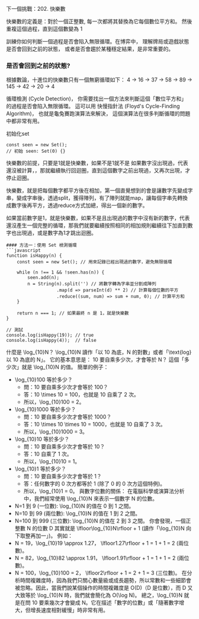 
下一個挑戰：202. 快樂數

快樂數的定義是：對於一個正整數,
每一次都將其替換為它每個數位平方和。
然後重複這個過程，直到這個數變為 1

訓練你如何判斷一個過程是否會陷入無限循環。在博弈中，
理解牌局或遊戲狀態是否會回到之前的狀態，
或者是否會趨於某種穩定結果，是非常重要的。

### 是否會回到之前的狀態?
根據數論，十進位的快樂數只有一個無窮循環如下：
4 → 16 → 37 → 58 → 89 → 145 → 42 → 20 → 4 

循環檢測 (Cycle Detection)，
你需要找出一個方法來判斷這個「數位平方和」
的過程是否會陷入無限循環。
這可以用 快慢指針法 (Floyd's Cycle-Finding Algorithm)，
也就是龜兔賽跑演算法來解決，
這個演算法在很多判斷循環的問題中都非常有用。

初始化set

```
const seen = new Set();
// 初始 seen: Set(0) {}
```

快樂數的前提，只要是1就是快樂數，如果不是1就不是
如果數字沒出現過，代表還沒被計算，，那就繼續執行回迴圈，直到這個數字之前出現過，又再次出現，才停止迴圈。

快樂數，就是把每個數字都平方後在相加，第一個直覺想到的會是讓數字先變成字串，變成字串後，透過split，獲得陣列，有了陣列就能map，讓每個字串先轉換成數字後再平方，透過reduce方式加總，得出一個新的數字。

如果當前數字是1，就是快樂數，如果不是且出現過的數字中沒有新的數字，代表還沒產生一個完整的循環，那我們就要繼續按照相同的相加規則繼續往下加直到數字也出現過，或是數字為1才跳出迴圈。
```
#### 方法一：使用 Set 檢測循環
```javascript
function isHappy(n) {
    const seen = new Set(); // 用來記錄已經出現過的數字，避免無限循環
    
    while (n !== 1 && !seen.has(n)) {
        seen.add(n);
        n = String(n).split('') // 將數字轉為字串並分割成陣列
                   .map(d => parseInt(d) ** 2) // 計算每個位數的平方
                   .reduce((sum, num) => sum + num, 0); // 計算平方和
    }
    
    return n === 1; // 如果最終 n 是 1，就是快樂數
}

// 測試
console.log(isHappy(19)); // true
console.log(isHappy(4));  // false
```

什麼是 \log_{10}N？
\log_{10}N 讀作「以 10 為底，N 的對數」或者「\text{log} 以 10 為底的 N」。
它的基本意思是：
10 要自乘多少次，才會等於 N？
這個「多少次」就是 \log_{10}N 的值。
簡單的例子：
 * \log_{10}100 等於多少？
   * 問：10 要自乘多少次才會等於 100？
   * 答：10 \times 10 = 100，也就是 10 自乘了 2 次。
   * 所以，\log_{10}100 = 2。
 * \log_{10}1000 等於多少？
   * 問：10 要自乘多少次才會等於 1000？
   * 答：10 \times 10 \times 10 = 1000，也就是 10 自乘了 3 次。
   * 所以，\log_{10}1000 = 3。
 * \log_{10}10 等於多少？
   * 問：10 要自乘多少次才會等於 10？
   * 答：10 自乘了 1 次。
   * 所以，\log_{10}10 = 1。
 * \log_{10}1 等於多少？
   * 問：10 要自乘多少次才會等於 1？
   * 答：任何數字的 0 次方都等於 1 (除了 0 的 0 次方這個特例)。
   * 所以，\log_{10}1 = 0。
與數字位數的關係：
在電腦科學或演算法分析中，我們經常使用 \log_{10}N 來表示一個數字 N 的位數。
 * N=1 到 9 (一位數): \log_{10}N 的值在 0 到 1 之間。
 * N=10 到 99 (兩位數): \log_{10}N 的值在 1 到 2 之間。
 * N=100 到 999 (三位數): \log_{10}N 的值在 2 到 3 之間。
你會發現，一個正整數 N 的位數 D 其實就是 \lfloor\log_{10}N\rfloor + 1 (讀作「\log_{10}N 向下取整再加一」)。
例如：
 * N = 19，\log_{10}19 \approx 1.27， \lfloor1.27\rfloor + 1 = 1 + 1 = 2 (兩位數)。
 * N = 82，\log_{10}82 \approx 1.91， \lfloor1.91\rfloor + 1 = 1 + 1 = 2 (兩位數)。
 * N = 100，\log_{10}100 = 2， \lfloor2\rfloor + 1 = 2 + 1 = 3 (三位數)。
在分析時間複雜度時，因為我們只關心數量級或成長趨勢，所以常數和一些細節會被忽略。因此，當我們說某個操作的時間複雜度是 O(D)（D 是位數），而 D 又大致等於 \log_{10}N 時，我們就會簡化為 O(\log N)。
總之，\log_{10}N 就是在問 10 要乘幾次才會變成 N。它在描述「數字的位數」或「隨著數字增大，但增長速度相對緩慢」時非常有用。
